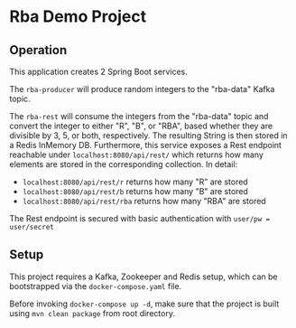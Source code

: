 # Rba Demo Project

## Operation

This application creates 2 Spring Boot services.

The `rba-producer` will produce random integers to the "rba-data" Kafka
topic.

The `rba-rest` will consume the integers from the "rba-data" topic
and convert the integer to either "R", "B", or "RBA", based whether
they are divisible by 3, 5, or both, respectively. 
The resulting String is then stored in a Redis InMemory DB.
Furthermore, this service exposes a Rest endpoint reachable under
`localhost:8080/api/rest/` which returns how many elements are stored
in the corresponding collection. In detail:

-  `localhost:8080/api/rest/r` returns how many "R" are stored
-  `localhost:8080/api/rest/b` returns how many "B" are stored
-  `localhost:8080/api/rest/rba` returns how many "RBA" are stored

The Rest endpoint is secured with basic authentication with 
`user/pw = user/secret`

## Setup

This project requires a Kafka, Zookeeper and Redis setup, 
which can be bootstrapped via the `docker-compose.yaml` file.

Before invoking `docker-compose up -d`, make sure that the project is 
built using `mvn clean package` from root directory.
